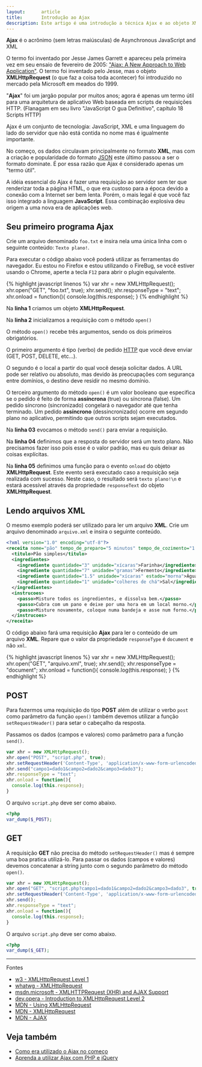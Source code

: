 ```yaml
---
layout:      article
title:       Introdução ao Ajax
description: Este artigo é uma introdução a técnica Ajax e ao objeto XMLHttpdRequest
---
```


__Ajax__ é o acrônimo (sem letras maiúsculas) de Asynchronous JavaScript and XML

O termo foi inventado por Jesse James Garrett e apareceu pela primeira vez em seu ensaio de fevereiro de 2005: 
["Ajax: A New Approach to Web Application"](http://www.adaptivepath.com/ideas/ajax-new-approach-web-applications/ "link-externo").
O termo foi inventado pelo Jesse, mas o objeto __XMLHttpRequest__ (o que faz a coisa toda acontecer) foi introduzido no
mercado pela Microsoft em meados do 1999.
 
 "__Ajax__" foi um jargão popular por muitos anos; agora é apenas um termo útil para uma arquitetura de aplicativo Web
 baseada em scripts de requisições HTTP. (Flanagam em seu livro "JavaScript O gua Definitivo", capítulo 18 Scripts HTTP)

Ajax é um conjunto de tecnologia: JavaScript, XML e uma linguagem do lado do servidor que não está contida no nome mas
é igualmente importante.

No começo, os dados circulavam principalmente no formato __XML__, mas com a criação e popularidade do formato 
[JSON](http://www.json.org/ "link-externo") este último passou a ser o formato dominate. É por essa razão que Ajax é
considerado apenas um "termo útil".

A idéia essencial do Ajax é fazer uma requisição ao servidor sem ter que renderizar toda a página HTML, o que 
era custoso para a época devido a conexão com a Internet ser bem lenta. Porém, o mais legal é que você faz isso integrado
a linguagem __JavaScript__. Essa combinação explosiva deu origem a uma nova era de aplicações web.

   

Seu primeiro programa Ajax
---

Crie um arquivo denominado `foo.txt` e insira nela uma única linha com o seguinte conteúdo: `Texto plano!`.

Para executar o código abaixo você poderá utilizar as ferramentas do navegador. Eu estou no Firefox e estou utilizando
o FireBug, se você estiver usando o Chrome, aperte a tecla `F12` para abrir o plugin equivalente.
   
{% highlight javascript linenos %} 
var xhr = new XMLHttpRequest();
xhr.open("GET", "foo.txt", true);
xhr.send();
xhr.responseType = "text";
xhr.onload = function(){
  console.log(this.response);
}
{% endhighlight %}

Na __linha 1__ criamos um objeto __XMLHttpRequest__.

Na __linha 2__ inicializamos a requisição com o método `open()`

O método `open()` recebe três argumentos, sendo os dois primeiros obrigatórios.

O primeiro argumento é tipo (verbo) de pedido [HTTP](https://developer.mozilla.org/en-US/docs/Web/HTTP "link-externo")
 que você deve enviar (GET, POST, DELETE, etc...).

O segundo é o local a partir do qual você deseja solicitar dados. A URL pode ser relativo ou absoluto, mas devido às 
preocupações com segurança entre domínios, o destino deve residir no mesmo domínio.

O terceiro argumento do método `open()` é um valor booleano que especifica se o pedido é feito de forma __assíncrona__
(true) ou síncrona (false). Um pedido síncrono (sincronizado) congelará o navegador até que tenha terminado. Um pedido
__assíncrono__ (dessincronizado) ocorre em segundo plano no aplicativo, permitindo que outros scripts sejam executados.

Na __linha 03__ evocamos o método `send()` para enviar a requisição.

Na __linha 04__ definimos que a resposta do servidor será um texto plano. Não precisamos fazer isso pois esse é o valor
padrão, mas eu quis deixar as coisas explícitas.

Na __linha 05__ definimos uma função para o evento `onload` do objeto __XMLHttpRequest__. Este evento será executado
caso a requisição seja realizada com sucesso. Neste caso, o resultado será `texto plano!\n` e estará acessível através 
da propriedade `responseText` do objeto __XMLHttpRequest__.



Lendo arquivos XML
---

O mesmo exemplo poderá ser utilizado para ler um arquivo __XML__. Crie um arquivo denominado `arquivo.xml` e insira o
seguinte conteúdo.

```xml
<?xml version="1.0" encoding="utf-8"?>
<receita nome="pão" tempo_de_preparo="5 minutos" tempo_de_cozimento="1 hora">
  <titulo>Pão simples</titulo>
  <ingredientes>
    <ingrediente quantidade="3" unidade="xícaras">Farinha</ingrediente>
    <ingrediente quantidade="7" unidade="gramas">Fermento</ingrediente>
    <ingrediente quantidade="1.5" unidade="xícaras" estado="morna">Água</ingrediente>
    <ingrediente quantidade="1" unidade="colheres de chá">Sal</ingrediente>
  </ingredientes>
  <instrucoes>
    <passo>Misture todos os ingredientes, e dissolva bem.</passo>
    <passo>Cubra com um pano e deixe por uma hora em um local morno.</passo>
    <passo>Misture novamente, coloque numa bandeja e asse num forno.</passo>
  </instrucoes>
</receita>
```

O código abaixo fará uma requisição __Ajax__ para ler o conteúdo de um arquivo __XML__. Repare que o valor da propriedade
`responseType` é `document` e não `xml`.

{% highlight javascript linenos %} 
var xhr = new XMLHttpRequest();
xhr.open("GET", "arquivo.xml", true);
xhr.send();
xhr.responseType = "document";
xhr.onload = function(){
  console.log(this.response);
}
{% endhighlight %}



POST
---

Para fazermos uma requisição do tipo __POST__ além de utilizar o verbo `post` como parâmetro da função `open()` também
devemos utilizar a função `setRequestHeader()` para setar o cabeçalho da resposta.

Passamos os dados (campos e valores) como parâmetro para a função `send()`.

```javascript
var xhr = new XMLHttpRequest();
xhr.open("POST", "script.php", true);
xhr.setRequestHeader('Content-Type', 'application/x-www-form-urlencoded; charset=UTF-8');
xhr.send("campo1=dado1&campo2=dado2&campo3=dado3");
xhr.responseType = "text";
xhr.onload = function(){
  console.log(this.response);
}
```

O arquivo `script.php` deve ser como abaixo.

```php
<?php
var_dump($_POST);
```



GET
---

A requisição __GET__ não precisa do método `setRequestHeader()` mas é sempre uma boa pratica utilizá-lo. Para passar os
dados (campos e valores) devemos concatenar a string junto com o segundo parâmetro do método `open()`.

```javascript
var xhr = new XMLHttpRequest();
xhr.open("GET", "script.php?campo1=dado1&campo2=dado2&campo3=dado3", true);
xhr.setRequestHeader('Content-Type', 'application/x-www-form-urlencoded; charset=UTF-8');
xhr.send();
xhr.responseType = "text";
xhr.onload = function(){
  console.log(this.response);
}
```

O arquivo `script.php` deve ser como abaixo.

```php
<?php
var_dump($_GET);
```


<hr>
Fontes

- [w3 - XMLHttpRequest Level 1](https://dvcs.w3.org/hg/xhr/raw-file/default/xhr-1/Overview.html "link-externo")
- [whatwg - XMLHttpRequest](https://xhr.spec.whatwg.org/ "link-externo")
- [msdn.microsoft - XMLHTTPRequest (XHR) and AJAX Support](http://msdn.microsoft.com/en-us/library/hh772834%28v=vs.85%29.aspx "link-externo")
- [dev.opera - Introduction to XMLHttpRequest Level 2](https://dev.opera.com/articles/xhr2/ "link-externo")
- [MDN - Using XMLHttpRequest](https://developer.mozilla.org/en-US/docs/Web/API/XMLHttpRequest/Using_XMLHttpRequest "link-externo")
- [MDN - XMLHttpRequest](https://developer.mozilla.org/en-US/docs/Web/API/XMLHttpRequest "link-externo")
- [MDN - AJAX](https://developer.mozilla.org/en-US/docs/AJAX "link-externo")




Veja também
---

- [Como era utilizado o Ajax no começo](/javascript/ajax-no-inicio/)
- [Aprenda a utilizar Ajax com PHP e jQuery](/javascript/ajax-php-jquery/)
